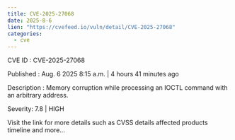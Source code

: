 ```yaml
--- 
title: CVE-2025-27068
date: 2025-8-6
lien: "https://cvefeed.io/vuln/detail/CVE-2025-27068"
categories:
  - cve
---
```


CVE ID : CVE-2025-27068

Published :  Aug. 6
2025
8:15 a.m. | 4 hours
41 minutes ago

Description : Memory corruption while processing an IOCTL command with an arbitrary address.

Severity: 7.8 | HIGH

Visit the link for more details
such as CVSS details
affected products
timeline
and more...
